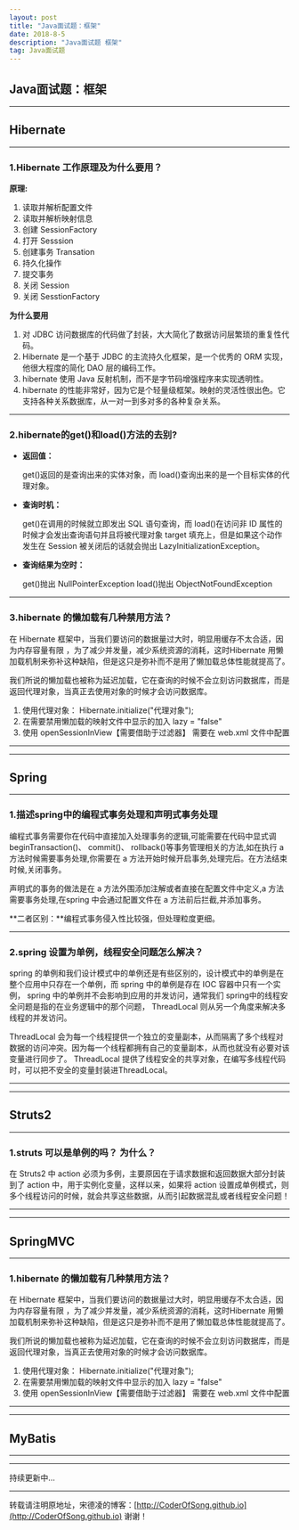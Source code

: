 ```yaml
---
layout: post
title: "Java面试题：框架"
date: 2018-8-5 
description: "Java面试题 框架"
tag: Java面试题 
---   
```


## Java面试题：框架

-----

## Hibernate

--------------------

### 1.Hibernate 工作原理及为什么要用？

**原理:**

1. 读取并解析配置文件
2. 读取并解析映射信息
3. 创建 SessionFactory
4. 打开 Sesssion
5. 创建事务 Transation
6. 持久化操作
7. 提交事务
8. 关闭 Session
9. 关闭 SesstionFactory

**为什么要用**

1. 对 JDBC 访问数据库的代码做了封装，大大简化了数据访问层繁琐的重复性代码。
2. Hibernate 是一个基于 JDBC 的主流持久化框架，是一个优秀的 ORM 实现，他很大程度的简化 DAO 层的编码工作。
3. hibernate 使用 Java 反射机制，而不是字节码增强程序来实现透明性。
4. hibernate 的性能非常好，因为它是个轻量级框架。映射的灵活性很出色。它支持各种关系数据库，从一对一到多对多的各种复杂关系。

---------------------------

### 2.hibernate的get()和load()方法的去别?

- **返回值：**

  get()返回的是查询出来的实体对象，而 load()查询出来的是一个目标实体的代理对象。

- **查询时机：**

  get()在调用的时候就立即发出 SQL 语句查询，而 load()在访问非 ID 属性的时候才会发出查询语句并且将被代理对象 target 填充上，但是如果这个动作发生在 Session 被关闭后的话就会抛出 LazyInitializationException。

- **查询结果为空时：**

  get()抛出 NullPointerException
  load()抛出 ObjectNotFoundException

------------------------------------

### 3.hibernate 的懒加载有几种禁用方法？

在 Hibernate 框架中，当我们要访问的数据量过大时，明显用缓存不太合适，因为内存容量有限 ，为了减少并发量，减少系统资源的消耗，这时Hibernate 用懒加载机制来弥补这种缺陷，但是这只是弥补而不是用了懒加载总体性能就提高了。

我们所说的懒加载也被称为延迟加载，它在查询的时候不会立刻访问数据库，而是返回代理对象，当真正去使用对象的时候才会访问数据库。

1. 使用代理对象： Hibernate.initialize("代理对象");
2. 在需要禁用懒加载的映射文件中显示的加入 lazy = "false"
3. 使用 openSessionInView【需要借助于过滤器】 需要在 web.xml 文件中配置

----------------------------------------







----------------------

## Spring

----------------------

### 1.描述spring中的编程式事务处理和声明式事务处理

编程式事务需要你在代码中直接加入处理事务的逻辑,可能需要在代码中显式调beginTransaction()、 commit()、 rollback()等事务管理相关的方法,如在执行 a 方法时候需要事务处理,你需要在 a 方法开始时候开启事务,处理完后。在方法结束时候,关闭事务。

声明式的事务的做法是在 a 方法外围添加注解或者直接在配置文件中定义,a 方法需要事务处理,在spring 中会通过配置文件在 a 方法前后拦截,并添加事务。

**二者区别：**编程式事务侵入性比较强，但处理粒度更细。

------

### 2.spring 设置为单例，线程安全问题怎么解决？

spring 的单例和我们设计模式中的单例还是有些区别的，设计模式中的单例是在整个应用中只存在一个单例，而 spring 中的单例是存在 IOC 容器中只有一个实例， spring 中的单例并不会影响到应用的并发访问，通常我们 spring中的线程安全问题是指的在业务逻辑中的那个问题， ThreadLocal 则从另一个角度来解决多线程的并发访问。 

ThreadLocal 会为每一个线程提供一个独立的变量副本，从而隔离了多个线程对数据的访问冲突。因为每一个线程都拥有自己的变量副本，从而也就没有必要对该变量进行同步了。 ThreadLocal 提供了线程安全的共享对象，在编写多线程代码时，可以把不安全的变量封装进ThreadLocal。

-------------------------------------------



------------------------

## Struts2

----------------------

### 1.struts 可以是单例的吗？ 为什么？

在 Struts2 中 action 必须为多例，主要原因在于请求数据和返回数据大部分封装到了 action 中，用于实例化变量，这样以来，如果将 action 设置成单例模式，则多个线程访问的时候，就会共享这些数据，从而引起数据混乱或者线程安全问题！

-------------------------------





-------------------------

## SpringMVC

--------------------------------------

### 1.hibernate 的懒加载有几种禁用方法？

在 Hibernate 框架中，当我们要访问的数据量过大时，明显用缓存不太合适，因为内存容量有限 ，为了减少并发量，减少系统资源的消耗，这时Hibernate 用懒加载机制来弥补这种缺陷，但是这只是弥补而不是用了懒加载总体性能就提高了。

我们所说的懒加载也被称为延迟加载，它在查询的时候不会立刻访问数据库，而是返回代理对象，当真正去使用对象的时候才会访问数据库。

1. 使用代理对象： Hibernate.initialize("代理对象");
2. 在需要禁用懒加载的映射文件中显示的加入 lazy = "false"
3. 使用 openSessionInView【需要借助于过滤器】 需要在 web.xml 文件中配置

---------------------------





-----------------------------

## MyBatis

---------------------------------









----------------------------

持续更新中...

-----------------------------

转载请注明原地址，宋德凌的博客：[http://CoderOfSong.github.io](http://CoderOfSong.github.io) 谢谢！